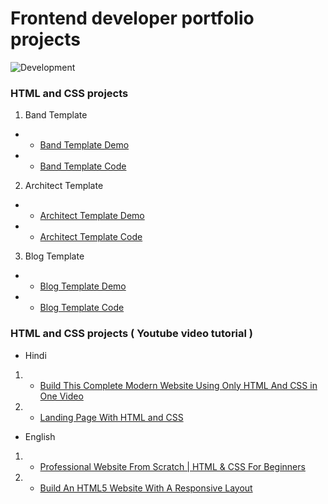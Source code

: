 # Frontend developer portfolio projects

![Development](https://www.bacancytechnology.com/blog/wp-content/uploads/2019/05/Top-10-17-5-2019-Banner.jpg)

### HTML and CSS projects

1. Band Template

* - [Band Template Demo](https://www.w3schools.com/w3css/tryw3css_templates_band.htm)

* - [Band Template Code](https://www.w3schools.com/w3css/tryit.asp?filename=tryw3css_templates_band&stacked=h)

2. Architect Template

* - [Architect Template Demo](https://www.w3schools.com/w3css/tryw3css_templates_architect.htm)

* - [Architect Template Code](https://www.w3schools.com/w3css/tryit.asp?filename=tryw3css_templates_architect&stacked=h)

3. Blog Template

* - [Blog Template Demo](https://www.w3schools.com/w3css/tryw3css_templates_blog.htm)

* - [Blog Template Code](https://www.w3schools.com/w3css/tryit.asp?filename=tryw3css_templates_blog&stacked=h)

### HTML and CSS projects ( Youtube video tutorial )

* Hindi

1. - [Build This Complete Modern Website Using Only HTML And CSS in One Video](https://www.youtube.com/watch?v=izqV9kZPOMY)

2. - [Landing Page With HTML and CSS](https://www.youtube.com/watch?v=o8MdwsaqG5A)

* English

1. - [Professional Website From Scratch | HTML & CSS For Beginners](https://youtu.be/HXYZxVbWkjc?si=-ELzjJeKSs8eDVCT)

2. - [Build An HTML5 Website With A Responsive Layout](https://www.youtube.com/watch?v=Wm6CUkswsNw&t=639s)

